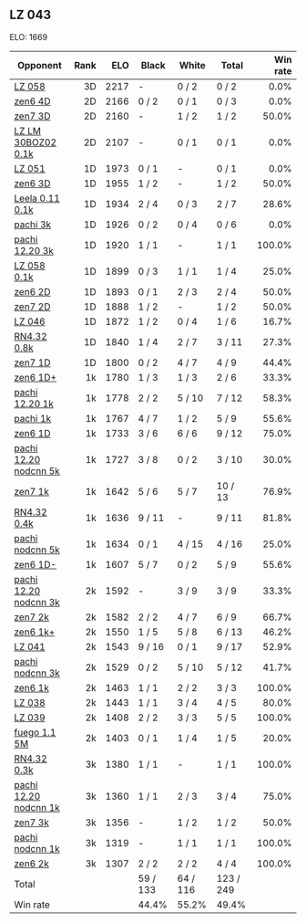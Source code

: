 ## LZ 043 ##

ELO: 1669

Opponent | Rank | ELO | Black | White | Total | Win rate
---------|-----:|----:|-------|-------|-------|-------:
[LZ 058](LZ%20058.md) | 3D | 2217 | - | 0 / 2 | 0 / 2 | 0.0%
[zen6 4D](zen6%204D.md) | 2D | 2166 | 0 / 2 | 0 / 1 | 0 / 3 | 0.0%
[zen7 3D](zen7%203D.md) | 2D | 2160 | - | 1 / 2 | 1 / 2 | 50.0%
[LZ LM 30BOZ02 0.1k](LZ%20LM%2030BOZ02%200.1k.md) | 2D | 2107 | - | 0 / 1 | 0 / 1 | 0.0%
[LZ 051](LZ%20051.md) | 1D | 1973 | 0 / 1 | - | 0 / 1 | 0.0%
[zen6 3D](zen6%203D.md) | 1D | 1955 | 1 / 2 | - | 1 / 2 | 50.0%
[Leela 0.11 0.1k](Leela%200.11%200.1k.md) | 1D | 1934 | 2 / 4 | 0 / 3 | 2 / 7 | 28.6%
[pachi 3k](pachi%203k.md) | 1D | 1926 | 0 / 2 | 0 / 4 | 0 / 6 | 0.0%
[pachi 12.20 3k](pachi%2012.20%203k.md) | 1D | 1920 | 1 / 1 | - | 1 / 1 | 100.0%
[LZ 058 0.1k](LZ%20058%200.1k.md) | 1D | 1899 | 0 / 3 | 1 / 1 | 1 / 4 | 25.0%
[zen6 2D](zen6%202D.md) | 1D | 1893 | 0 / 1 | 2 / 3 | 2 / 4 | 50.0%
[zen7 2D](zen7%202D.md) | 1D | 1888 | 1 / 2 | - | 1 / 2 | 50.0%
[LZ 046](LZ%20046.md) | 1D | 1872 | 1 / 2 | 0 / 4 | 1 / 6 | 16.7%
[RN4.32 0.8k](RN4.32%200.8k.md) | 1D | 1840 | 1 / 4 | 2 / 7 | 3 / 11 | 27.3%
[zen7 1D](zen7%201D.md) | 1D | 1800 | 0 / 2 | 4 / 7 | 4 / 9 | 44.4%
[zen6 1D+](zen6%201D+.md) | 1k | 1780 | 1 / 3 | 1 / 3 | 2 / 6 | 33.3%
[pachi 12.20 1k](pachi%2012.20%201k.md) | 1k | 1778 | 2 / 2 | 5 / 10 | 7 / 12 | 58.3%
[pachi 1k](pachi%201k.md) | 1k | 1767 | 4 / 7 | 1 / 2 | 5 / 9 | 55.6%
[zen6 1D](zen6%201D.md) | 1k | 1733 | 3 / 6 | 6 / 6 | 9 / 12 | 75.0%
[pachi 12.20 nodcnn 5k](pachi%2012.20%20nodcnn%205k.md) | 1k | 1727 | 3 / 8 | 0 / 2 | 3 / 10 | 30.0%
[zen7 1k](zen7%201k.md) | 1k | 1642 | 5 / 6 | 5 / 7 | 10 / 13 | 76.9%
[RN4.32 0.4k](RN4.32%200.4k.md) | 1k | 1636 | 9 / 11 | - | 9 / 11 | 81.8%
[pachi nodcnn 5k](pachi%20nodcnn%205k.md) | 1k | 1634 | 0 / 1 | 4 / 15 | 4 / 16 | 25.0%
[zen6 1D-](zen6%201D-.md) | 1k | 1607 | 5 / 7 | 0 / 2 | 5 / 9 | 55.6%
[pachi 12.20 nodcnn 3k](pachi%2012.20%20nodcnn%203k.md) | 2k | 1592 | - | 3 / 9 | 3 / 9 | 33.3%
[zen7 2k](zen7%202k.md) | 2k | 1582 | 2 / 2 | 4 / 7 | 6 / 9 | 66.7%
[zen6 1k+](zen6%201k+.md) | 2k | 1550 | 1 / 5 | 5 / 8 | 6 / 13 | 46.2%
[LZ 041](LZ%20041.md) | 2k | 1543 | 9 / 16 | 0 / 1 | 9 / 17 | 52.9%
[pachi nodcnn 3k](pachi%20nodcnn%203k.md) | 2k | 1529 | 0 / 2 | 5 / 10 | 5 / 12 | 41.7%
[zen6 1k](zen6%201k.md) | 2k | 1463 | 1 / 1 | 2 / 2 | 3 / 3 | 100.0%
[LZ 038](LZ%20038.md) | 2k | 1443 | 1 / 1 | 3 / 4 | 4 / 5 | 80.0%
[LZ 039](LZ%20039.md) | 2k | 1408 | 2 / 2 | 3 / 3 | 5 / 5 | 100.0%
[fuego 1.1 5M](fuego%201.1%205M.md) | 2k | 1403 | 0 / 1 | 1 / 4 | 1 / 5 | 20.0%
[RN4.32 0.3k](RN4.32%200.3k.md) | 3k | 1380 | 1 / 1 | - | 1 / 1 | 100.0%
[pachi 12.20 nodcnn 1k](pachi%2012.20%20nodcnn%201k.md) | 3k | 1360 | 1 / 1 | 2 / 3 | 3 / 4 | 75.0%
[zen7 3k](zen7%203k.md) | 3k | 1356 | - | 1 / 2 | 1 / 2 | 50.0%
[pachi nodcnn 1k](pachi%20nodcnn%201k.md) | 3k | 1319 | - | 1 / 1 | 1 / 1 | 100.0%
[zen6 2k](zen6%202k.md) | 3k | 1307 | 2 / 2 | 2 / 2 | 4 / 4 | 100.0%
Total | | | 59 / 133 | 64 / 116 | 123 / 249 | 
Win rate| | | 44.4% | 55.2% | 49.4% | 

